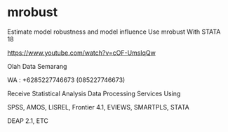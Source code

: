 # mrobust
Estimate model robustness and model influence Use mrobust With STATA 18

https://www.youtube.com/watch?v=cOF-UmslqQw

Olah Data Semarang

WA : +6285227746673 (085227746673)

Receive Statistical Analysis Data Processing Services Using

SPSS, AMOS, LISREL, Frontier 4.1, EVIEWS, SMARTPLS, STATA

DEAP 2.1, ETC
